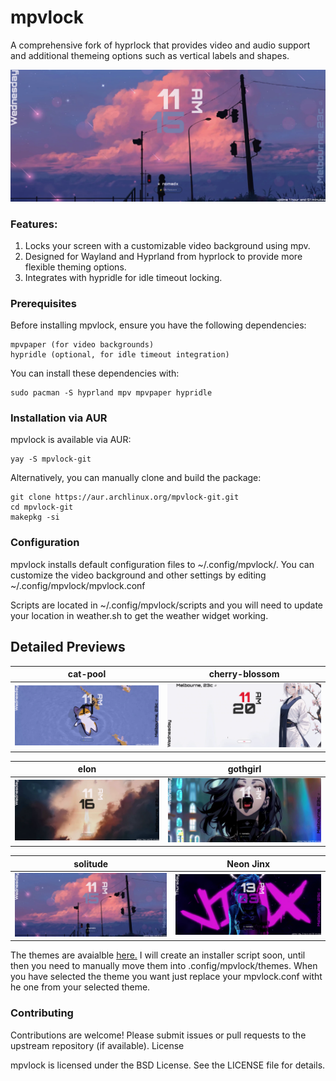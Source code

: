 # mpvlock

A comprehensive fork of hyprlock that provides video and audio support and additional themeing options such as vertical labels and shapes.

![All Themes Preview](https://github.com/nomadxxxx/mpvlock-themes/blob/main/assets/solitude.png)

### Features:
1. Locks your screen with a customizable video background using mpv.
2. Designed for Wayland and Hyprland from hyprlock to provide more flexible theming options.
3. Integrates with hypridle for idle timeout locking.

### Prerequisites

Before installing mpvlock, ensure you have the following dependencies:

    mpvpaper (for video backgrounds)
    hypridle (optional, for idle timeout integration)

You can install these dependencies with:
```
sudo pacman -S hyprland mpv mpvpaper hypridle
```
### Installation via AUR

mpvlock is available via AUR:
```
yay -S mpvlock-git
```

Alternatively, you can manually clone and build the package:

```
git clone https://aur.archlinux.org/mpvlock-git.git
cd mpvlock-git
makepkg -si
```

### Configuration

mpvlock installs default configuration files to ~/.config/mpvlock/. You can customize the video background and other settings by editing ~/.config/mpvlock/mpvlock.conf

Scripts are located in ~/.config/mpvlock/scripts and you will need to update your location in weather.sh to get the weather widget working.

## Detailed Previews

| **cat-pool** | **cherry-blossom** |
|:--:|:--:|
| <img src="https://github.com/nomadxxxx/mpvlock-themes/blob/main/assets/cat-pool.png" width="500"> | <img src="https://github.com/nomadxxxx/mpvlock-themes/blob/main/assets/cherry-blossom.png" width="500"> |

| **elon** | **gothgirl** |
|:--:|:--:|
| <img src="https://github.com/nomadxxxx/mpvlock-themes/blob/main/assets/elon.png" width="500"> | <img src="https://github.com/nomadxxxx/mpvlock-themes/blob/main/assets/gothgirl.png" width="500"> |

| **solitude** | **Neon Jinx** |
|:--:|:--:|
| <img src="https://github.com/nomadxxxx/mpvlock-themes/blob/main/assets/solitude.png" width="500"> | <img src="https://github.com/nomadxxxx/mpvlock-themes/blob/main/assets/neon_jinx.png" width="500"> |

The themes are avaialble [here.](https://github.com/nomadxxxx/mpvlock-themes/tree/main) I will create an installer script soon, until then you need to manually move them into .config/mpvlock/themes. When you have selected the theme you want just replace your mpvlock.conf witht he one from your selected theme.

### Contributing

Contributions are welcome! Please submit issues or pull requests to the upstream repository (if available).
License

mpvlock is licensed under the BSD License. See the LICENSE file for details.

